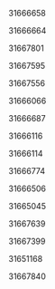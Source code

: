 31666658

31666664

31667801

31667595

31667556

31666066

31666687

31666116

31666114

31666774

31666506

31665045

31667639

31667399

31651168

31667840

